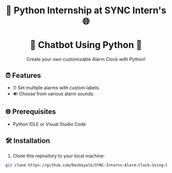 <div align="center">
  <h1>🐍 Python Internship at SYNC Intern's 🌐</h1>
  <h1>🤖 Chatbot Using Python 🐍</h1>
  <p>Create your own customizable Alarm Clock with Python!</p>
</div>

## ⏰ Features

- ⏰ Set multiple alarms with custom labels.
- 🔊 Choose from various alarm sounds.

## 🌐 Prerequisites

- Python IDLE or Visual Studio Code

## 🛠️ Installation

1. Clone this repository to your local machine:

```bash
git clone https://github.com/DevGoyalG/SYNC-Interns-Alarm-Clock-Using-Python.git

